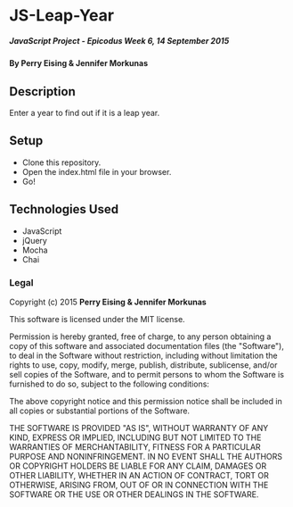 # JS-Leap-Year

##### _JavaScript Project - Epicodus Week 6, 14 September 2015_

#### By **Perry Eising & Jennifer Morkunas**

## Description

Enter a year to find out if it is a leap year. 

## Setup

* Clone this repository.
* Open the index.html file in your browser.
* Go!

## Technologies Used

* JavaScript
* jQuery
* Mocha
* Chai

### Legal

Copyright (c) 2015 **Perry Eising & Jennifer Morkunas**

This software is licensed under the MIT license.

Permission is hereby granted, free of charge, to any person obtaining a copy
of this software and associated documentation files (the "Software"), to deal
in the Software without restriction, including without limitation the rights
to use, copy, modify, merge, publish, distribute, sublicense, and/or sell
copies of the Software, and to permit persons to whom the Software is
furnished to do so, subject to the following conditions:

The above copyright notice and this permission notice shall be included in
all copies or substantial portions of the Software.

THE SOFTWARE IS PROVIDED "AS IS", WITHOUT WARRANTY OF ANY KIND, EXPRESS OR
IMPLIED, INCLUDING BUT NOT LIMITED TO THE WARRANTIES OF MERCHANTABILITY,
FITNESS FOR A PARTICULAR PURPOSE AND NONINFRINGEMENT. IN NO EVENT SHALL THE
AUTHORS OR COPYRIGHT HOLDERS BE LIABLE FOR ANY CLAIM, DAMAGES OR OTHER
LIABILITY, WHETHER IN AN ACTION OF CONTRACT, TORT OR OTHERWISE, ARISING FROM,
OUT OF OR IN CONNECTION WITH THE SOFTWARE OR THE USE OR OTHER DEALINGS IN
THE SOFTWARE.
